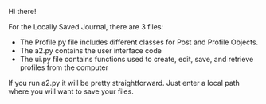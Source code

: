 
Hi there!

For the Locally Saved Journal, there are 3 files:
- The Profile.py file includes different classes for Post and Profile Objects.
- The a2.py contains the user interface code
- The ui.py file contains functions used to create, edit, save, and retrieve profiles from the computer

If you run a2.py it will be pretty straightforward. Just enter a local path where you will want to save your files. 
